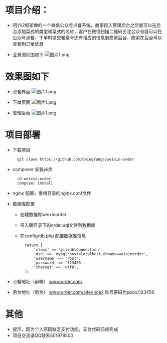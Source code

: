 # 项目介绍：

- 用Yii2框架做的一个微信公众号点餐系统，商家接入管理后台之后就可以在后台添加菜式的类型和菜式的名称，客户在微信扫描二维码关注公众号就可以在公众号点餐，下单时提交餐桌号还有相应的信息到商家后台，商家在后台可以查看到订单信息

- 业务流程图如下
![图片1.png](http://g.hiphotos.baidu.com/image/pic/item/314e251f95cad1c869c42804753e6709c93d5192.jpg)

# 效果图如下
- 点餐界面
![图片1.png](http://g.hiphotos.baidu.com/image/pic/item/7dd98d1001e93901af345c1d71ec54e736d196db.jpg)

- 下单页面
![图片1.png](http://c.hiphotos.baidu.com/image/pic/item/f603918fa0ec08fa133ac28453ee3d6d55fbdadf.jpg)

- 管理后台
![图片1.png](http://g.hiphotos.baidu.com/image/pic/item/0dd7912397dda144d3a0bd91b8b7d0a20cf4866c.jpg)

# 项目部署

- 下载项目

        git clone https://github.com/EwingYangs/weixin-order
        
- composer 安装yii库

        cd weixin-order
        composer install
        
- nginx 配置，看根目录的nginx.conf文件

- 数据库配置

    - 创建数据库weixinorder
    - 导入跟目录下的order.sql文件到数据库
    - 在config/db.php 配置数据库信息
 
            return [
                'class' => 'yii\db\Connection',
                'dsn' => 'mysql:host=localhost;dbname=weixinorder',
                'username' => 'root',
                'password' => '123456',
                'charset' => 'utf8',
            ];
        
- 点餐地址（前端） www.order.com
- 后台地址（后台） www.order.com/site/index 账号密码为ppoo/123456

# 其他

- 提示，因为个人原因缺乏支付功能，支付代码已经完成
- 项目交流请QQ联系501978500

